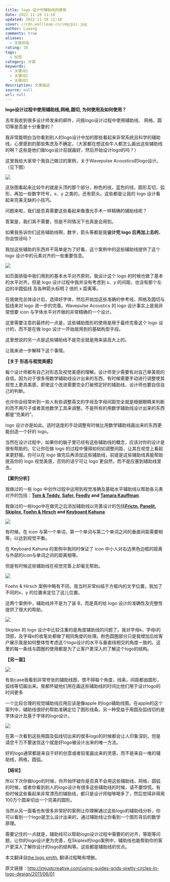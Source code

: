 ```yaml
---
title: logo 设计中辅助线的使用
date: 2022-11-10 11:18
updated: 2022-11-10 11:18
cover: //cdn.wallleap.cn/img/pic.jpg
author: Luwang
comments: true
aliases:
  - 文章别名
rating: 10
tags:
  - 标签
category: 分类
keywords:
  - 关键词1
  - 关键词2
  - 关键词3
description: 文章描述
source: null
url: null
---
```


**logo设计过程中使用辅助线,网格,圆切, 为何使用及如何使用？**

去年我收到很多设计师发来的邮件，问我logo设计过程中使用辅助线、 网格、圆切等是否是十分重要的？

我非常能明白当你看到别人的logo设计中加的那些看起来非常系统且科学的辅助线，心里感到的那些焦虑及不确定。（大家都在想这些牛人都怎么画出这些辅助线的啊？这些是他们做logo设计前就画好，然后开始设计logo的吗？）

这里我给大家举个我自己做过的案例，关于Wavepulse Acoustics的logo设计。（见下图）

![](https://cdn.wallleap.cn/img/pic/illustrtion/202211101036770.jpeg)

这张图看起来比较牛的就是头顶的那个部分，粉色的线，蓝色的线，圆形互切，弧形，再加一些数字符号，x、y 之类的，还有箭头。这些都是让我的 logo 设计看起来完美无缺的小技巧。

问题来啦，我们是否真需要这些看起来像激光手术一样精确的辅助线呢？

答案是，我们真不需要，但是不同情况下也真是会用到。

如果我告诉你们这些辅助线啊，数字，箭头等都是我**设计完 logo 后再加上去的**，你会惊讶吗？

我加这些辅助的东西并不简单是为了好看，这个案例中的这些辅助线提供了这个 logo 设计中的元素对齐的一些重要信息。

![](https://cdn.wallleap.cn/img/pic/illustrtion/202211101036771.jpeg)

如页面排版中我们用到的基本水平对齐原则，我设计这个 logo 的时候也做了基本的水平对齐。但是 logo 设计过程中我并没有考虑到 x、y 的间距，也没有那个左边的半圆弧线 及各种箭头标明 2 倍的 x 距离等。

在我做完总体设计后，选择好字体，然后开始加这些准确的参考线，网格及圆切与弧线来对 logo 进一步的完善。Wavepulse Acoustics 的 logo 设计事实上是我非常想要 icon 与字体水平对齐做的非常精确的一个设计。

这里需要注意的最终的一点是，这些辅助图形的使用是用于最终完善这个 logo 设计的，而不是在做 logo 设计一开始就用到的基础构型手段。

这里想说的另一点是这些辅助线不是完全就是用来装高大上的。

让我来进一步解释下这个事情。

**【关于 形态与视觉美感】**

每个设计师都有自己对形态及视觉美感的理解。设计师至少需要有对自己审美观的自信。因为对于很多用数学辅助线设计出来的东西，有时候需要手动进行调整使其视觉上更具美感，即使这个改进需要完全打破预定好的辅助线，设计师也要自信自己的判断。

也许你会经常听到一些人有些调整英文的字母及字母间距完全就是根据眼睛来判断的而不用尺子或者其他数学工具来调整。不是所有的用数学辅助线设计出来的东西都是“完美的”。

logo 设计亦是如此。适时适度的手动调整有时候比用数学辅助线画出来的东西更能创造一个好的 logo。

当然在设计过程中，如果你的脑子里已经有这些辅助线的概念，应该对你的设计是很有帮助的。它让你在做 logo 的过程中懂得如何如调整间距，让其在视觉上看起来更舒服。你可以在 logo 做完后再添加这些辅助线，前提是这些辅助线真能帮助提高你的 logo 视觉美感，否则的话宁可让 logo 更自然，而不是应塞到辅助线里去。

**【案列分析】**

我做过的一些 logo 中创作过程中运用到视觉准确及基础水平辅助线以帮助各元素对齐的包括：[**Tom & Teddy**](http://imjustcreative.com/portfolio/tom-teddy/)**, [Safer](http://imjustcreative.com/portfolio/safer), [Feedly](http://imjustcreative.com/portfolio/feedly/) and [Tamara Kauffman](http://imjustcreative.com/portfolio/tamara-kauffman/)**.

我做过的一些logo中在做完之后添加辅助线以完善设计的包括[**Frictn**](http://imjustcreative.com/portfolio/frictn/)**, [Panelit](http://imjustcreative.com/portfolio/panelit/), [Skiplex](http://imjustcreative.com/portfolio/skiplex/), [Foehn & Hirsch](http://imjustcreative.com/portfolio/foehn-hirsch/) and [Keyboard Kahuna](http://imjustcreative.com/portfolio/keyboard-kahuna-2/)**.

![](https://cdn.wallleap.cn/img/pic/illustrtion/202211101036772.jpeg)

有时候，在 icon 与第一个单词，第一个单词与第二个单词之间的垂直间距需要相等，以达到视觉平衡。

在 Keyboard Kahuna 的案例中我同时保证了 icon 中小人对右边黑色边框的距离与外部的icon与单词之间的距离相等。

但是有时候这些辅助线在视觉完善上却毫无帮助。

![](https://cdn.wallleap.cn/img/pic/illustrtion/202211101036773.jpeg)

Foehn & Hirsch 案例中略有不同，我当时非常纠结于方框内的文字位置，我加了不同的x，y 的位置来定位了这儿位置。

这两个案例中，辅助线并不是为了装 B，而是真的给 logo 设计的准确性及完整性提供了很大的帮助。

![](https://cdn.wallleap.cn/img/pic/illustrtion/202211101036774.jpeg)

Skiplex 的 logo 设计中比较注重的是角度辅助线的问题了。我对字母k，字母i的顶部，及字母e的收笔处都做了相同角度的处理。粉色圆圈部分只是我增加后给客户展示我是如何整体性考虑这个logo设计的水平与垂直线相交的角度一致的。这里的每一条线与圆圈的使用都是为了让客户更深入的了解这个logo的结构。

**【另一面】**

**![](https://cdn.wallleap.cn/img/pic/illustrtion/202211101036775.jpeg)**

有些case我看到非常夸张的辅助线图，恨不得每个角度，线条，间距都由圆形，弧线等切画出来。我都怀疑他们用在画这些辅助线的时间比他们用于设计logo的时间更多

一个比较合理的视觉辅助线应用应该是像apple 的logo辅助线图。在apple的这个案列中，辅助线很好的帮助准确定位了图形线条。另一种受益于用圆及弧线切的是字体设计及基于字体的logo设计。

![](https://cdn.wallleap.cn/img/pic/illustrtion/202211101036776.jpeg)

在第一次看到这些用圆及弧线切出来的很多logo的时候都会让人印象深刻，但是请您千万不要迷信这个就是好logo被设计出来的唯一方法。

好的logo通常都是来自于好的创意或者铅笔画出来的灵感，而不是来自一堆的辅助线，网格，圆弧。

**【结论】**

所以下次你做logo的时候，你开始怀疑你是否真不会用这些辅助线，网格，圆弧的时候，或者你看到别人的logo设计有很多这些辅助线的时候，请不要惊慌。有些时候这些看起来非常漂亮的辅助线，都只是设计师咖啡喝多了，然后觉得非得用100万个圆来切出一个完美的圆形。

当然从另一面看也有很多非常好的案例让你理解通过这些logo的辅助线分析，你可以看到一个logo是怎么设计出来的，通过辅助线让你看到一个图形背后的数学原理。

需要记住的一点就是，辅助线可以帮助logo设计过程中需要的的对齐，等距等问题，让你的logo设计更为完善，在Skiplex的logo案例中，辅助线也能帮助你的客户更深入了解你设计的logo的结构等。这些都是辅助线的优点。

本文翻译自[the logo smith.](http://imjustcreative.com/) 翻译过程略有增删。

原文链接：<http://imjustcreative.com/using-guides-grids-pretty-circles-in-logo-design/2011/06/01>
